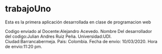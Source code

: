 # trabajoUno
Esta es la primera aplicación desarrollada en clase de programacion web

Codigo enviado al Docente:Alejandro Acevedo.
Nombre Del desarrollador del codigo:Julian Andres Ruiz Peña.
Universidad:UDI.
Ciudad:Barrancabermeja.
Pais: Colombia.
Fecha de envio: 10/03/2020.
Hora de envio:11:20 pm.

